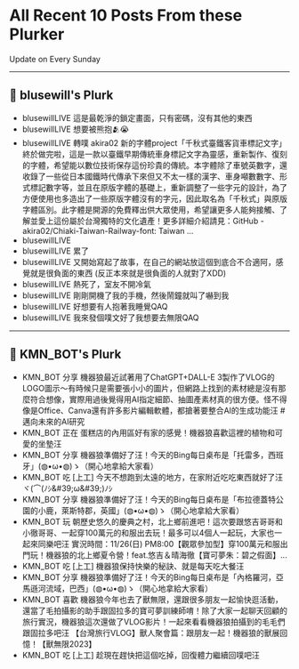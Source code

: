 # All Recent 10 Posts From these Plurker

Update on Every Sunday

---

## 📰 blusewill's Plurk


- blusewillLIVE 這是最乾淨的鎖定畫面，只有密碼，沒有其他的東西
- blusewillLIVE 想要被熊抱🫂😭
- blusewillLIVE 轉噗 akira02 新的字體project「千秋式臺鐵客貨車標記文字」終於做完啦，這是一款以臺鐵早期傳統車身標記文字為靈感，重新製作、復刻的字體，希望能以數位技術保存這份珍貴的傳統。本字體除了車號英數字，還收錄了一些從日本國鐵時代傳承下來但又不太一樣的漢字、車身噸數數字、形式標記數字等，並且在原版字體的基礎上，重新調整了一些字元的設計，為了方便使用也多造出了一些原版字體沒有的字元，因此取名為「千秋式」與原版字體區別。此字體是開源的免費釋出供大眾使用，希望讓更多人能夠接觸、了解並愛上這份屬於台灣獨特的文化遺產！更多詳細介紹請見：GitHub - akira02/Chiaki-Taiwan-Railway-font: Taiwan ...
- blusewillLIVE
- blusewillLIVE 累了
- blusewillLIVE 又開始寫起了故事，在自己的網站放這個到底合不合適阿，感覺就是很負面的東西 (反正本來就是很負面的人就對了XDD)
- blusewillLIVE 熱死了，室友不開冷氣
- blusewillLIVE 剛剛開機了我的手機，然後鬧鐘就叫了嚇到我
- blusewillLIVE 好想要有人抱著我睡覺QAQ
- blusewillLIVE 我來發個噗文好了我想要去無限QAQ

---

## 📰 KMN_BOT's Plurk


- KMN_BOT 分享 機器狼最近試著用了ChatGPT&#43;DALL-E 3製作了VLOG的LOGO圖示～有時候只是需要張小小的圖片，但網路上找到的素材總是沒有那麼符合想像，實際用過後覺得用AI指定細節、抽圖產素材真的很方便。怪不得像是Office、Canva還有許多影片編輯軟體，都搶著要整合AI的生成功能汪 #邁向未來的AI研究
- KMN_BOT 正在 蛋糕店的內用區好有家的感覺！機器狼喜歡這裡的植物和可愛的坐墊汪
- KMN_BOT 分享 機器狼準備好了汪！今天的Bing每日桌布是「托雷多，西班牙」(◍•ω•◍)ゝ（開心地拿給大家看）
- KMN_BOT 吃 [上工] 今天不想跑到太遠的地方，在家附近吃吃東西就好了汪 ヾ(⌒(ﾉｼ&amp;#39;ω&amp;#39;)ﾉｼ
- KMN_BOT 分享 機器狼準備好了汪！今天的Bing每日桌布是「布拉德蓋特公園的小鹿，萊斯特郡，英國」(◍•ω•◍)ゝ（開心地拿給大家看）
- KMN_BOT 玩 朝歷史悠久的慶典之村，北上鄉前進吧！這次要跟悠吉哥哥和小徹哥哥、一起穿100萬元的和服出去玩！最多可以4個人一起玩，大家也一起來同樂吧汪 實況時間：11/26(日) PM8:00【觀眾參加型】穿100萬元和服出門玩！機器狼的北上鄉夏令營！feat.悠吉＆晴海徹【寶可夢朱：碧之假面】...
- KMN_BOT 吃 [上工] 機器狼保持快樂的秘訣、就是每天吃大餐汪
- KMN_BOT 分享 機器狼準備好了汪！今天的Bing每日桌布是「內格羅河，亞馬遜河流域，巴西」(◍•ω•◍)ゝ（開心地拿給大家看）
- KMN_BOT 喜歡 機器狼今年也去了獸無限，還跟很多朋友一起愉快逛活動，還當了毛拍攝影的助手跟固拉多的寶可夢訓練師唷！除了大家一起聊天回顧的旅行實況，機器狼這次還做了VLOG影片！一起來看看機器狼拍攝到的毛毛們跟固拉多吧汪 【台灣旅行VLOG】獸人聚會篇：跟朋友一起！機器狼的獸展回憶！【獸無限2023】
- KMN_BOT 吃 [上工] 趁現在趕快把這個吃掉，回復體力繼續回噗吧汪


